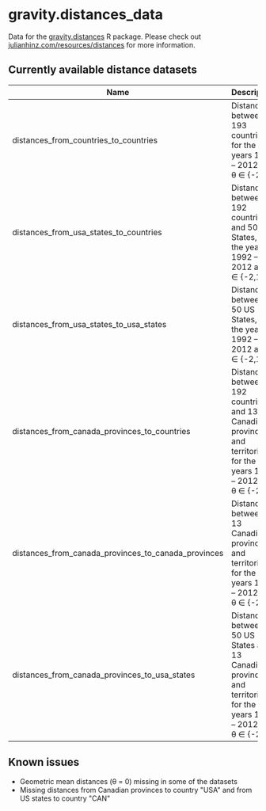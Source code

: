 # gravity.distances_data

Data for the [gravity.distances](https://github.com/julianhinz/gravity.distances) R package. Please check out [julianhinz.com/resources/distances](julianhinz.com/resources/distances) for more information.

## Currently available distance datasets
| Name | Description |
| --- | --- |
| distances_from_countries_to_countries | Distances between 193 countries, for the years 1992 – 2012 and &theta; &isin; {-2,1} |
| distances_from_usa_states_to_countries | Distances between 192 countries and 50 US States, for the years 1992 – 2012 and &theta; &isin; {-2,1} |
| distances_from_usa_states_to_usa_states | Distances between 50 US States, for the years 1992 – 2012 and &theta; &isin; {-2,1} |
| distances_from_canada_provinces_to_countries | Distances between 192 countries and 13 Canadian provinces and territories, for the years 1992 – 2012 and &theta; &isin; {-2,1} |
| distances_from_canada_provinces_to_canada_provinces | Distances between 13 Canadian provinces and territories, for the years 1992 – 2012 and &theta; &isin; {-2,1} |
| distances_from_canada_provinces_to_usa_states | Distances between 50 US States and 13 Canadian provinces and territories, for the years 1992 – 2012 and &theta; &isin; {-2,1} |

## Known issues
* Geometric mean distances (&theta; = 0) missing in some of the datasets
* Missing distances from Canadian provinces to country "USA" and from US states to country "CAN"
